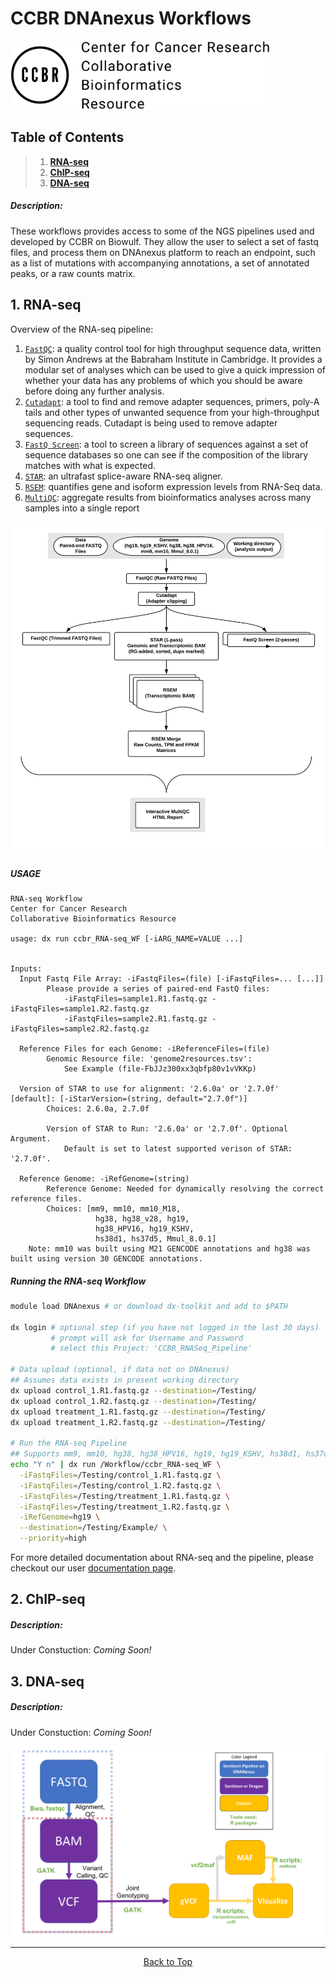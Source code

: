 # CCBR DNAnexus Workflows

<img src="assets/CCBR_LOGO.png" width="415" height="110">

## Table of Contents
> 1. **[RNA-seq](#1-RNA-seq)**
> 2. **[ChIP-seq](#2-ChIP-seq)**
> 3. **[DNA-seq](#3-DNA-seq)**

##### Description:
These workflows provides access to some of the NGS pipelines used and developed by CCBR on Biowulf. They allow the user to select a set of fastq files, and process them on DNAnexus platform to reach an endpoint, such as a list of mutations with accompanying annotations, a set of annotated peaks, or a raw counts matrix.  

## 1. RNA-seq
Overview of the RNA-seq pipeline:
1. [`FastQC`](https://www.bioinformatics.babraham.ac.uk/projects/fastqc/): a quality control tool for high throughput sequence data, written by Simon Andrews at the Babraham Institute in Cambridge. It provides a modular set of analyses which can be used to give a quick impression of whether your data has any problems of which you should be aware before doing any further analysis.
2. [`Cutadapt`](https://cutadapt.readthedocs.io/en/stable/): a tool to find and remove adapter sequences, primers, poly-A tails and other types of unwanted sequence from your high-throughput sequencing reads. Cutadapt is being used to remove adapter sequences.
3. [`FastQ Screen`](https://www.bioinformatics.babraham.ac.uk/projects/fastq_screen/): a tool to screen a library of sequences against a set of sequence databases so one can see if the composition of the library matches with what is expected.
4. [`STAR`](https://www.ncbi.nlm.nih.gov/pmc/articles/PMC3530905/): an ultrafast splice-aware RNA-seq aligner.
5. [`RSEM`](https://bmcbioinformatics.biomedcentral.com/articles/10.1186/1471-2105-12-323): quantifies gene and isoform expression levels from RNA-Seq data.
6. [`MultiQC`](https://multiqc.info/): aggregate results from bioinformatics analyses across many samples into a single report


![this](assets/DNAnexus_RNA-Seq_workflow.png)

##### USAGE

```
RNA-seq Workflow
Center for Cancer Research
Collaborative Bioinformatics Resource

usage: dx run ccbr_RNA-seq_WF [-iARG_NAME=VALUE ...]


Inputs:
  Input Fastq File Array: -iFastqFiles=(file) [-iFastqFiles=... [...]]
        Please provide a series of paired-end FastQ files:
            -iFastqFiles=sample1.R1.fastq.gz -iFastqFiles=sample1.R2.fastq.gz
            -iFastqFiles=sample2.R1.fastq.gz -iFastqFiles=sample2.R2.fastq.gz

  Reference Files for each Genome: -iReferenceFiles=(file)
        Genomic Resource file: 'genome2resources.tsv':
            See Example (file-FbJJz300xx3qbfp80v1vVKKp)

  Version of STAR to use for alignment: '2.6.0a' or '2.7.0f' [default]: [-iStarVersion=(string, default="2.7.0f")]
        Choices: 2.6.0a, 2.7.0f

        Version of STAR to Run: '2.6.0a' or '2.7.0f'. Optional Argument.
            Default is set to latest supported verison of STAR: '2.7.0f'.

  Reference Genome: -iRefGenome=(string)
        Reference Genome: Needed for dynamically resolving the correct reference files.
        Choices: [mm9, mm10, mm10_M18,
                   hg38, hg38_v28, hg19,
                   hg38_HPV16, hg19_KSHV,
                   hs38d1, hs37d5, Mmul_8.0.1]
	Note: mm10 was built using M21 GENCODE annotations and hg38 was built using version 30 GENCODE annotations.

```

##### Running the RNA-seq Workflow

```bash
module load DNAnexus # or download dx-toolkit and add to $PATH

dx login # optional step (if you have not logged in the last 30 days)
         # prompt will ask for Username and Password
         # select this Project: 'CCBR_RNASeq_Pipeline'

# Data upload (optional, if data not on DNAnexus)
## Assumes data exists in present working directory
dx upload control_1.R1.fastq.gz --destination=/Testing/
dx upload control_1.R2.fastq.gz --destination=/Testing/
dx upload treatment_1.R1.fastq.gz --destination=/Testing/
dx upload treatment_1.R2.fastq.gz --destination=/Testing/

# Run the RNA-seq Pipeline
## Supports mm9, mm10, hg38, hg38_HPV16, hg19, hg19_KSHV, hs38d1, hs37d5, Mmul_8.0.1
echo "Y n" | dx run /Workflow/ccbr_RNA-seq_WF \
  -iFastqFiles=/Testing/control_1.R1.fastq.gz \
  -iFastqFiles=/Testing/control_1.R2.fastq.gz \
  -iFastqFiles=/Testing/treatment_1.R1.fastq.gz \
  -iFastqFiles=/Testing/treatment_1.R2.fastq.gz \
  -iRefGenome=hg19 \
  --destination=/Testing/Example/ \
  --priority=high
```

For more detailed documentation about RNA-seq and the pipeline, please checkout our user [documentation page](RNA-seq/README.md).

## 2. ChIP-seq
##### Description:
Under Constuction: *Coming Soon!*

## 3. DNA-seq
##### Description:
Under Constuction: *Coming Soon!*

![this](assets/exome_workflow.png)

<hr>

<p align="center">
	<a href="#ccbr-dnanexus-workflows">Back to Top</a>
</p>
